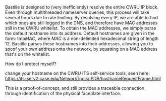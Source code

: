 Bastille is designed to (very inefficiently) resolve the entire CWRU IP block.
Even through multithreaded nameserver queries, this process will take several hours due to rate limiting.
By resolving every IP, we are able to find which ones are still logged in the DNS, and therefore
have MAC addresses still in the CWRU whitelist.
To obtain the MAC addresses, we simply parse the default hostname into its address.
Default hostnames are given in the form: tmp*MAC*, where *MAC* is a non-delimited hexadecimal
string of length 12.
Bastille parses these hostnames into their addresses, allowing you to spoof your own address onto the network, by squatting
on a MAC address that's on the whitelist.


How do I protect myself?

change your hostname on the CWRU ITS self-service tools, seen here:
https://its-serv2.case.edu/NetworkTools/IPDB/hostnameRequestFrame.html


This is a proof-of-concept, and still provides a traceable connection through identification of the physical faceplate interface.
